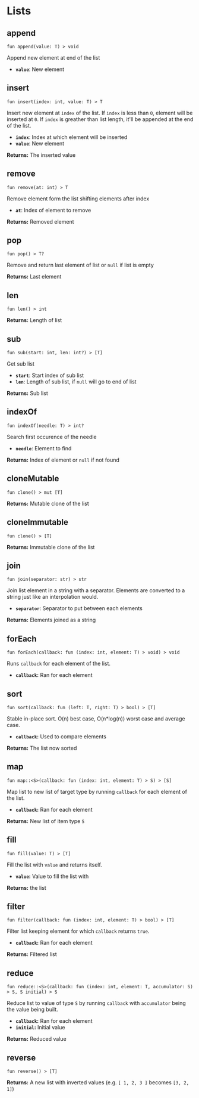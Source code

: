 # Lists

## append
```buzz
fun append(value: T) > void
```
Append new element at end of the list
- **`value`**: New element

## insert
```buzz
fun insert(index: int, value: T) > T
```
Insert new element at `index` of the list. If `index` is less than `0`, element will be inserted at `0`. If `index` is greather than list length, it'll be appended at the end of the list.
- **`index`**: Index at which element will be inserted
- **`value`**: New element

**Returns:** The inserted value

## remove
```buzz
fun remove(at: int) > T
```
Remove element form the list shifting elements after index
- **`at`**: Index of element to remove

**Returns:** Removed element

## pop
```buzz
fun pop() > T?
```
Remove and return last element of list or `null` if list is empty

**Returns:** Last element

## len
```buzz
fun len() > int
```
**Returns:** Length of list

## sub
```buzz
fun sub(start: int, len: int?) > [T]
```
Get sub list
- **`start`**: Start index of sub list
- **`len`**: Length of sub list, if `null` will go to end of list

**Returns:** Sub list

## indexOf
```buzz
fun indexOf(needle: T) > int?
```
Search first occurence of the needle
- **`needle`**: Element to find

**Returns:** Index of element or `null` if not found

## cloneMutable
```buzz
fun clone() > mut [T]
```
**Returns:** Mutable clone of the list

## cloneImmutable
```buzz
fun clone() > [T]
```
**Returns:** Immutable clone of the list

## join
```buzz
fun join(separator: str) > str
```
Join list element in a string with a separator. Elements are converted to a string just like an interpolation would.
- **`separator`**: Separator to put between each elements

**Returns:** Elements joined as a string

## forEach
```buzz
fun forEach(callback: fun (index: int, element: T) > void) > void
```
Runs `callback` for each element of the list.
- **`callback`:** Ran for each element

## sort
```buzz
fun sort(callback: fun (left: T, right: T) > bool) > [T]
```
Stable in-place sort. O(n) best case, O(n*log(n)) worst case and average case.
- **`callback`:** Used to compare elements

**Returns:** The list now sorted

## map
```buzz
fun map::<S>(callback: fun (index: int, element: T) > S) > [S]
```
Map list to new list of target type by running `callback` for each element of the list.
- **`callback`:** Ran for each element

**Returns:** New list of item type `S`

## fill
```buzz
fun fill(value: T) > [T]
```
Fill the list with `value` and returns itself.
- **`value`:** Value to fill the list with

**Returns:** the list

## filter
```buzz
fun filter(callback: fun (index: int, element: T) > bool) > [T]
```
Filter list keeping element for which `callback` returns `true`.
- **`callback`:** Ran for each element

**Returns:** Filtered list

## reduce
```buzz
fun reduce::<S>(callback: fun (index: int, element: T, accumulator: S) > S, S initial) > S
```
Reduce list to value of type `S` by running `callback` with `accumulator` being the value being built.
- **`callback`:** Ran for each element
- **`initial`:** Initial value

**Returns:** Reduced value

## reverse
```buzz
fun reverse() > [T]
```
**Returns:** A new list with inverted values (e.g. `[ 1, 2, 3 ]` becomes `[3, 2, 1]`)
